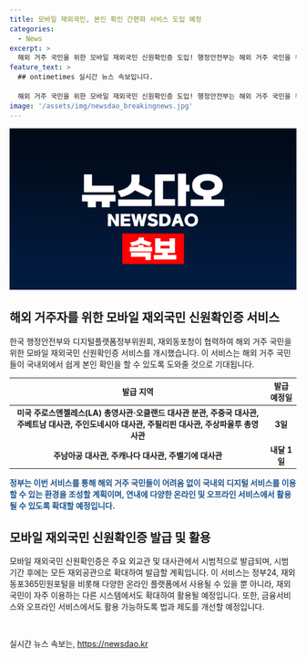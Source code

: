 ```yaml
---
title: 모바일 재외국민, 본인 확인 간편화 서비스 도입 예정
categories:
  - News
excerpt: >
  해외 거주 국민을 위한 모바일 재외국민 신원확인증 도입! 행정안전부는 해외 거주 국민을 위해 모바일 재외국민 신원확인증 서비스를 시작하며, 이를 통해 해외 거주 국민도 국내외 어디에서나 쉽게 본인 확인이 가능해질 것으로 기대된다. 또한, 시범 발급을 시작으로 확대해가며, 연내에는 다양한 디지털 서비스에서 활용할 수 있도록 확대할 예정이다. 해당 서비스는 정부24, 재외동포365민원포털 등에서 사용 가능하며, 미래에는 금융서비스와 오프라인 서비스에서도 활용할 예정이라고 한다.
feature_text: >
  ## ontimetimes 실시간 뉴스 속보입니다.

  해외 거주 국민을 위한 모바일 재외국민 신원확인증 도입! 행정안전부는 해외 거주 국민을 위해 모바일 재외국민 신원확인증 서비스를 시작하며, 이를 통해 해외 거주 국민도 국내외 어디에서나 쉽게 본인 확인이 가능해질 것으로 기대된다. 또한, 시범 발급을 시작으로 확대해가며, 연내에는 다양한 디지털 서비스에서 활용할 수 있도록 확대할 예정이다. 해당 서비스는 정부24, 재외동포365민원포털 등에서 사용 가능하며, 미래에는 금융서비스와 오프라인 서비스에서도 활용할 예정이라고 한다.
image: '/assets/img/newsdao_breakingnews.jpg'
---
```


<p><img src="/assets/img/newsdao_breakingnews.jpg" alt="ontimetimes 속보" /></p>

<h2 data-ke-size="size26">해외 거주자를 위한 모바일 재외국민 신원확인증 서비스</h2>

<p data-ke-size="size16">한국 행정안전부와 디지털플랫폼정부위원회, 재외동포청이 협력하여 해외 거주 국민을 위한 모바일 재외국민 신원확인증 서비스를 개시했습니다. 이 서비스는 해외 거주 국민들이 국내외에서 쉽게 본인 확인을 할 수 있도록 도와줄 것으로 기대됩니다.</p>

<table>
<thead>
<tr>
<th>발급 지역</th>
<th>발급 예정일</th>
</tr>
</thead>
<tbody>
<tr>
<td style="text-align: center; height: 17px;"><b>미국 주로스앤젤레스(LA) 총영사관·오클랜드 대사관 분관, 주중국 대사관, 주베트남 대사관, 주인도네시아 대사관, 주필리핀 대사관, 주상파울루 총영사관</b></td>
<td style="text-align: center; height: 17px;"><b>3일</b></td>
</tr>
<tr>
<td style="text-align: center; height: 17px;"><b>주남아공 대사관, 주캐나다 대사관, 주벨기에 대사관</b></td>
<td style="text-align: center; height: 17px;"><b>내달 1일</b></td>
</tr>
</tbody>
</table>

<p><b><span style="color: #1a5490;">정부는 이번 서비스를 통해 해외 거주 국민들이 어려움 없이 국내외 디지털 서비스를 이용할 수 있는 환경을 조성할 계획이며, 연내에 다양한 온라인 및 오프라인 서비스에서 활용될 수 있도록 확대할 예정입니다.</span></b></p>

<h2 data-ke-size="size26">모바일 재외국민 신원확인증 발급 및 활용</h2>

<p data-ke-size="size16">모바일 재외국민 신원확인증은 주요 외교관 및 대사관에서 시범적으로 발급되며, 시범 기간 후에는 모든 재외공관으로 확대하여 발급할 계획입니다. 이 서비스는 정부24, 재외동포365민원포털을 비롯해 다양한 온라인 플랫폼에서 사용될 수 있을 뿐 아니라, 재외국민이 자주 이용하는 다른 시스템에서도 확대하여 활용될 예정입니다. 또한, 금융서비스와 오프라인 서비스에서도 활용 가능하도록 법과 제도를 개선할 예정입니다.</p>

<p data-ke-size="size16">&nbsp;</p>
실시간 뉴스 속보는, <a href="https://newsdao.kr" rel="dofollow">https://newsdao.kr</a>


